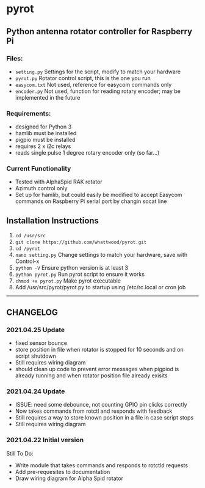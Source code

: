 # pyrot
## Python antenna rotator controller for Raspberry Pi

### Files:
- ```setting.py``` Settings for the script, modify to match your hardware
- ```pyrot.py``` Rotator control script, this is the one you run
- ```easycom.txt``` Not used, reference for easycom commands only
- ```encoder.py``` Not used, function for reading rotary encoder; may be implemented in the future

### Requirements:
- designed for Python 3
- hamlib must be installed
- pigpio must be installed
- requires 2 x i2c relays
- reads single pulse 1 degree rotary encoder only (so far...)

### Current Functionality
- Tested with AlphaSpid RAK rotator
- Azimuth control only
- Set up for hamlib, but could easily be modified to accept Easycom commands on Raspberry Pi serial port by changin socat line

## Installation Instructions

1. ```cd /usr/src```
2. ```git clone https://github.com/whattwood/pyrot.git```
3. ```cd /pyrot```
4. ```nano setting.py``` Change settings to match your hardware, save with Control-x
5. ```python -V``` Ensure python version is at least 3
6. ```python pyrot.py``` Run pyrot script to ensure it works
7. ```chmod +x pyrot.py``` Make pyrot executable
8. Add /usr/src/pyrot/pyrot.py to startup using /etc/rc.local or cron job



-------------------------------------------------------------------
## CHANGELOG

### 2021.04.25 Update
- fixed sensor bounce
- store position in file when rotator is stopped for 10 seconds and on script shutdown
- Still requires wiring diagram
- should clean up code to prevent error messages when pigpiod is already running and when rotator position file already exisits

### 2021.04.24 Update
- ISSUE: need some debounce, not counting GPIO pin clicks correctly
- Now takes commands from rotctl and responds with feedback
- Still requires a way to store known position in a file in case script stops
- Still requires wiring diagram

### 2021.04.22 Initial version
Still To Do:
- Write module that takes commands and responds to rotctld requests
- Add pre-requesites to documentation
- Draw wiring diagram for Alpha Spid rotator
